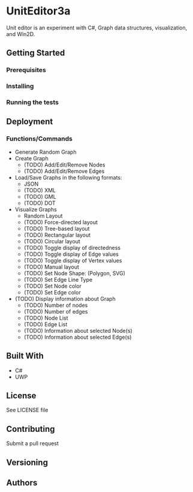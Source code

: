 # UnitEditor3a

Unit editor is an experiment with C#, Graph data structures, visualization, and Win2D.

## Getting Started

### Prerequisites

### Installing

### Running the tests

## Deployment

### Functions/Commands

* Generate Random Graph
* Create Graph
  * (TODO) Add/Edit/Remove Nodes
  * (TODO) Add/Edit/Remove Edges
* Load/Save Graphs in the following formats:
  * JSON
  * (TODO) XML
  * (TODO) GML
  * (TODO) DOT
* Visualize Graphs
  * Random Layout
  * (TODO) Force-directed layout
  * (TODO) Tree-based layout
  * (TODO) Rectangular layout
  * (TODO) Circular layout
  * (TODO) Toggle display of directedness
  * (TODO) Toggle display of Edge values
  * (TODO) Toggle display of Vertex values
  * (TODO) Manual layout
  * (TODO) Set Node Shape: (Polygon, SVG)
  * (TODO) Set Edge Line Type
  * (TODO) Set Node color
  * (TODO) Set Edge color
* (TODO) Display information about Graph
  * (TODO) Number of nodes
  * (TODO) Number of edges
  * (TODO) Node List
  * (TODO) Edge List
  * (TODO) Information about selected Node(s)
  * (TODO) Information about selected Edge(s)

## Built With

* C#
* UWP

## License

See LICENSE file

## Contributing

Submit a pull request

## Versioning



## Authors

